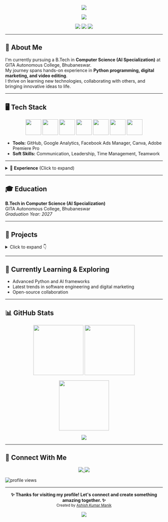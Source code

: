 <p align="center">
  <img src="https://capsule-render.vercel.app/api?type=waving&color=0:00c6ff,100:0072ff&height=200&section=header&text=👋%20Hi,%20I'm%20Ashish%20Kumar%20Manik&fontSize=35&fontColor=ffffff" />
</p>

<p align="center">
  <img src="https://readme-typing-svg.herokuapp.com?font=Fira+Code&size=22&duration=4000&pause=1000&color=00C6FF&center=true&vCenter=true&width=600&lines=Aspiring+Software+Developer;Python+%7C+C%2B%2B+%7C+JavaScript+Enthusiast;AI+%26+Automation+Explorer;Open-Source+Contributor;Always+Learning+%26+Building" />
</p>

<p align="center">
  <img src="https://img.shields.io/badge/Software%20Developer-Aspiring-blue?style=for-the-badge" />
  <img src="https://img.shields.io/badge/Location-Bhubaneswar%2C%20India-orange?style=for-the-badge" />
  <img src="https://img.shields.io/badge/Focus-AI%20%7C%20Python-green?style=for-the-badge" />
</p>

---

## 🚀 About Me  

I'm currently pursuing a B.Tech in **Computer Science (AI Specialization)** at GITA Autonomous College, Bhubaneswar.  
My journey spans hands-on experience in **Python programming, digital marketing, and video editing**.  
I thrive on learning new technologies, collaborating with others, and bringing innovative ideas to life.  

---

## 🖥️ Tech Stack  

<p align="center">
  <img src="https://cdn.jsdelivr.net/gh/devicons/devicon/icons/python/python-original.svg" width="50" height="50"/>
  <img src="https://cdn.jsdelivr.net/gh/devicons/devicon/icons/cplusplus/cplusplus-original.svg" width="50" height="50"/>
  <img src="https://cdn.jsdelivr.net/gh/devicons/devicon/icons/java/java-original.svg" width="50" height="50"/>
  <img src="https://cdn.jsdelivr.net/gh/devicons/devicon/icons/javascript/javascript-original.svg" width="50" height="50"/>
  <img src="https://cdn.jsdelivr.net/gh/devicons/devicon/icons/html5/html5-original.svg" width="50" height="50"/>
  <img src="https://cdn.jsdelivr.net/gh/devicons/devicon/icons/css3/css3-original.svg" width="50" height="50"/>
  <img src="https://cdn.jsdelivr.net/gh/devicons/devicon/icons/mysql/mysql-original.svg" width="50" height="50"/>
</p>

- **Tools:** GitHub, Google Analytics, Facebook Ads Manager, Canva, Adobe Premiere Pro  
- **Soft Skills:** Communication, Leadership, Time Management, Teamwork  

---

<details>
  <summary>💼 <b>Experience</b> (Click to expand)</summary>  

### <b>Artificial Intelligence Intern – Pinnacle</b>  
<sub><i>Jun 2025 – Present</i></sub>  
- Built a **Translator App** using Tkinter + Deep Translator API.  
- Applied AI tools to solve **real-world automation problems**.  
- Conducted research on **latest AI trends**.  
**Skills:** Python, Tkinter, APIs, AI Tools  

---

### <b>Python Programmer Intern – CodeAlpha</b>  
<sub><i>Jun 2025</i></sub>  
- Developed **Python-based automation projects**.  
- Collaborated in teams to improve efficiency & scalability.  
**Skills:** Python, Automation, GitHub  

---

### <b>Digital Marketing Intern – Millionaire Track</b>  
<sub><i>Mar 2025 – Apr 2025</i></sub>  
- Executed **Google Analytics, SEO, and Facebook Ads** campaigns.  
- Improved **brand visibility & audience engagement**.  
**Skills:** SEO, Google Analytics, Ads Manager  

---

### <b>Video Editing Intern – Millionaire Track</b>  
<sub><i>Feb 2025 – Mar 2025</i></sub>  
- Edited **professional videos** with Adobe Premiere Pro.  
- Delivered **creative content** within tight deadlines.  
**Skills:** Adobe Premiere Pro, Creativity, Time Management  

</details>

---

## 🎓 Education  

**B.Tech in Computer Science (AI Specialization)**  
GITA Autonomous College, Bhubaneswar  
*Graduation Year: 2027*  

---

## 📂 Projects  

<details>
  <summary>Click to expand 👇</summary>  

- [Stock Portfolio Tracker](https://github.com/AshishKumarManik/CodeAlpha_HangmanGame) – Python-based tool to track investments.  
- [Python Automation](https://github.com/AshishKumarManik/CodeAlpha_Python_Automation) – Automatically sorts and organizes files.  
- [Hangman Game](https://github.com/AshishKumarManik/CodeAlpha_HangmanGame) – Classic word guessing game in Python.  
- [Translator App](https://github.com/AshishKumarManik/PINNAClE-lab_Translator_App) – Tkinter-based app using Deep Translator API.  
- [Weather-App](https://github.com/AshishKumarManik/Weather-App) – Real-time weather info using **Python, API, Tkinter**.  

</details>  

---

## 🌱 Currently Learning & Exploring  

- Advanced Python and AI frameworks  
- Latest trends in software engineering and digital marketing  
- Open-source collaboration  

---

## 📊 GitHub Stats  

<p align="center">
  <img src="https://github-readme-stats.vercel.app/api?username=AshishKumarManik&show_icons=true&theme=tokyonight" height="160"/>
  <img src="https://github-readme-stats.vercel.app/api/top-langs/?username=AshishKumarManik&layout=compact&theme=tokyonight" height="160"/>
</p>

<p align="center">
  <img src="https://github-readme-streak-stats.herokuapp.com?user=AshishKumarManik&theme=tokyonight" height="160"/>
</p>

<p align="center">
  <img src="https://github-profile-trophy.vercel.app/?username=AshishKumarManik&theme=tokyonight&margin-w=15&margin-h=15" />
</p>

---

## 🤝 Connect With Me  

<p align="center">
  <a href="https://www.linkedin.com/in/ashish-manik-15022005ak/">
    <img src="https://img.shields.io/badge/LinkedIn-0A66C2?logo=linkedin&logoColor=white&style=for-the-badge" />
  </a>
  <a href="mailto:ashishmanik007@gmail.com">
    <img src="https://img.shields.io/badge/Gmail-D14836?logo=gmail&logoColor=white&style=for-the-badge" />
  </a>
</p>

<p align="left">
  <img src="https://komarev.com/ghpvc/?username=AshishKumarManik&label=Profile%20Views&color=blue&style=flat" alt="profile views" />
</p>

---

<p align="center">
  <b>✨ Thanks for visiting my profile! Let's connect and create something amazing together. ✨</b>  
  <br>  
  <sub>Created by <a href="https://www.linkedin.com/in/ashish-manik-15022005ak/">Ashish Kumar Manik</a></sub>
</p>

<p align="center">
  <img src="https://capsule-render.vercel.app/api?type=waving&color=0:0072ff,100:00c6ff&height=120&section=footer" />
</p>
